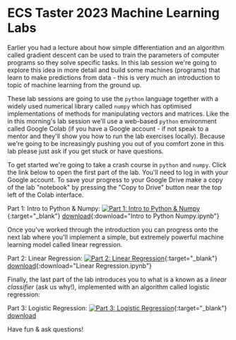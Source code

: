 # ECS Taster 2023 Machine Learning Labs

Earlier you had a lecture about how simple differentiation and an algorithm called gradient descent can be used to train the parameters of computer programs so they solve specific tasks. In this lab session we're going to explore this idea in more detail and build some machines (programs) that learn to make predictions from data - this is very much an introduction to topic of machine learning from the ground up.

These lab sessions are going to use the `python` language together with a widely used numerical library called `numpy` which has optimised implementations of methods for manipulating vectors and matrices. Like the in this morning's lab session we'll use a web-based `python` environment called Google Colab (if you have a Google account - if not speak to a mentor and they'll show you how to run the lab exercises locally). Because we're going to be increasingly pushing you out of you comfort zone in this lab please just ask if you get stuck or have questions.

To get started we're going to take a crash course in `python` and `numpy`. Click the link below to open the first part of the lab. You'll need to log in with your Google account. To save your progress to your Google Drive make a copy of the lab "notebook" by pressing the "Copy to Drive" button near the top left of the Colab interface.

Part 1: Intro to Python & Numpy: [![Part 1: Intro to Python & Numpy](https://colab.research.google.com/assets/colab-badge.svg)](https://colab.research.google.com/github/jonhare/ecs-taster-ml-labs/blob/main/Intro%20to%20Python%20%26%20Numpy.ipynb){:target="_blank"} [download](https://ml.compsci.school/Intro%20to%20Python%20%26%20Numpy.ipynb){:download="Intro to Python Numpy.ipynb"}

Once you've worked through the introduction you can progress onto the next lab where you'll implement a simple, but extremely powerful machine learning model called linear regression. 

Part 2: Linear Regression: [![Part 2: Linear Regression](https://colab.research.google.com/assets/colab-badge.svg)](https://colab.research.google.com/github/jonhare/ecs-taster-ml-labs/blob/main/Linear%20Regression.ipynb){:target="_blank"} [download](https://ml.compsci.school/Linear%20Regression.ipynb){:download="Linear Regression.ipynb"}

Finally, the last part of the lab introduces you to what is a known as a _linear classifier_ (ask us why!), implemented with an algorithm called logistic regression:

Part 3: Logistic Regression: [![Part 3: Logistic Regression](https://colab.research.google.com/assets/colab-badge.svg)](https://colab.research.google.com/github/jonhare/ecs-taster-ml-labs/blob/main/Logistic%20Regression.ipynb){:target="_blank"} <a href="https://ml.compsci.school/Logistic%20Regression.ipynb" download="Logistic Regression.ipynb">download</a>

Have fun & ask questions!
